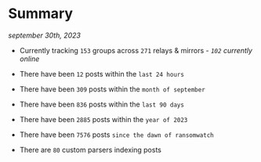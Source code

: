 
# Summary
_september 30th, 2023_

- Currently tracking `153` groups across `271` relays & mirrors - _`102` currently online_

- There have been `12` posts within the `last 24 hours`

- There have been `309` posts within the `month of september`

- There have been `836` posts within the `last 90 days`

- There have been `2885` posts within the `year of 2023`

- There have been `7576` posts `since the dawn of ransomwatch`

- There are `80` custom parsers indexing posts
